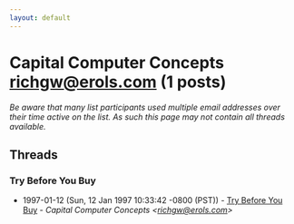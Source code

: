```yaml
---
layout: default
---
```


# Capital Computer Concepts <richgw@erols.com> (1 posts)

_Be aware that many list participants used multiple email addresses over their time active on the list. As such this page may not contain all threads available._

## Threads

### Try Before You Buy
+ 1997-01-12 (Sun, 12 Jan 1997 10:33:42 -0800 (PST)) - [Try Before You Buy](/archive/1997/01/21b73575f2993a835b025cb0f15cb28780f31577a1792dd4486810711e43a6c6) - _Capital Computer Concepts \<richgw@erols.com\>_

